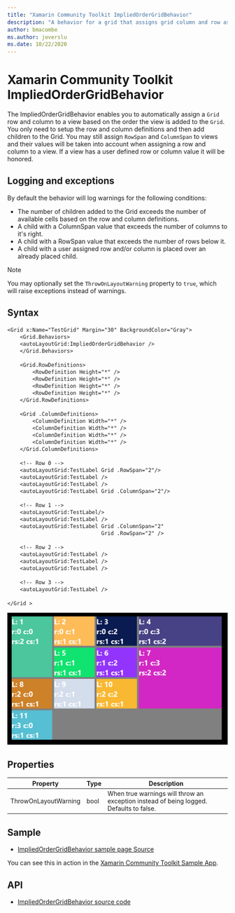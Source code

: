 ```yaml
---
title: "Xamarin Community Toolkit ImpliedOrderGridBehavior"
description: "A behavior for a grid that assigns grid column and row assignments based on the order children are added to the grid."
author: bmacombe
ms.author: joverslu
ms.date: 10/22/2020
---
```


# Xamarin Community Toolkit ImpliedOrderGridBehavior

The ImpliedOrderGridBehavior enables you to automatically assign a `Grid` row and column to a view based on the order the view is added to the `Grid`. You only need to setup the row and column definitions and then add children to the Grid. You may still assign `RowSpan` and `ColumnSpan` to views and their values will be taken into account when assigning a row and column to a view. If a view has a user defined row or column value it will be honored.

## Logging and exceptions

By default the behavior will log warnings for the following conditions:

- The number of children added to the Grid exceeds the number of available cells based on the row and column definitions.
- A child with a ColumnSpan value that exceeds the number of columns to it's right.
- A child with a RowSpan value that exceeds the number of rows below it.
- A child with a user assigned row and/or column is placed over an already placed child.

> [!NOTE]
> You may optionally set the `ThrowOnLayoutWarning` property to `true`, which will raise exceptions instead of warnings.

## Syntax

```xaml
<Grid x:Name="TestGrid" Margin="30" BackgroundColor="Gray">
    <Grid.Behaviors>
    <autoLayoutGrid:ImpliedOrderGridBehavior />
    </Grid.Behaviors>

    <Grid.RowDefinitions>
        <RowDefinition Height="*" />
        <RowDefinition Height="*" />
        <RowDefinition Height="*" />
        <RowDefinition Height="*" />
    </Grid.RowDefinitions>

    <Grid .ColumnDefinitions>
        <ColumnDefinition Width="*" />
        <ColumnDefinition Width="*" />
        <ColumnDefinition Width="*" />
        <ColumnDefinition Width="*" />
    </Grid.ColumnDefinitions>

    <!-- Row 0 -->
    <autoLayoutGrid:TestLabel Grid .RowSpan="2"/>
    <autoLayoutGrid:TestLabel />
    <autoLayoutGrid:TestLabel />
    <autoLayoutGrid:TestLabel Grid .ColumnSpan="2"/>

    <!-- Row 1 -->
    <autoLayoutGrid:TestLabel/>
    <autoLayoutGrid:TestLabel />
    <autoLayoutGrid:TestLabel Grid .ColumnSpan="2"
                              Grid .RowSpan="2" />

    <!-- Row 2 -->
    <autoLayoutGrid:TestLabel />
    <autoLayoutGrid:TestLabel />
    <autoLayoutGrid:TestLabel />

    <!-- Row 3 -->
    <autoLayoutGrid:TestLabel />

</Grid >
```

![Example layout image](impliedordergridbehavior-images/ImpliedOrderGridBehavior.png)

## Properties

|Property  |Type  |Description  |
|---------|---------|---------|
|ThrowOnLayoutWarning|bool|When true warnings will throw an exception instead of being logged. Defaults to false.|

## Sample

- [ImpliedOrderGridBehavior sample page Source](https://github.com/xamarin/XamarinCommunityToolkit/blob/main/samples/XCT.Sample/Pages/Behaviors/ImpliedOrderGridBehaviorPage.xaml)

You can see this in action in the [Xamarin Community Toolkit Sample App](https://github.com/xamarin/XamarinCommunityToolkit).

## API

- [ImpliedOrderGridBehavior source code](https://github.com/xamarin/XamarinCommunityToolkit/blob/main/src/CommunityToolkit/Xamarin.CommunityToolkit/Behaviors/ImpliedOrderGridBehavior.shared.cs)
